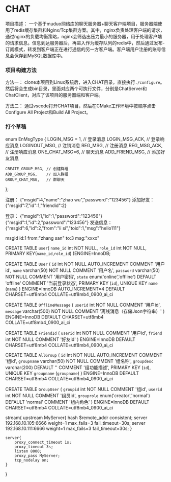 # CHAT
项目描述：
一个基于muduo网络库的聊天服务器+聊天客户端项目，服务器端使用了redis缓存集群和Nginx/Tcp集群方案。其中，nginx负责处理客户端的请求，通过nginx的负载均衡策略，nginx会筛选出压力最小的服务器，用于处理客户端的请求信息。信息到达服务器后，再进入作为缓存队列的redis中，然后通过发布-订阅模式，转发到客户端正在进行通信的另一方客户端。客户端用户注册的账号信息会保存到MySQL数据库中。



### 项目构建方法
方法一：
clone本项目到Linux系统后，进入CHAT目录，直接执行```./configure```。
然后将会生成bin目录，里面对应两个可执行文件，分别是ChatServer和ChatClient，对应了该项目的服务器端和客户端。

方法二：
通过vscode打开CHAT项目，然后在CMake工作环境中按顺序点击Configure All Project和Build All Project。




### 打个草稿
enum EnMsgType
{
    LOGIN_MSG = 1,  // 登录消息
    LOGIN_MSG_ACK,  // 登录响应消息
    LOGINOUT_MSG,   // 注销消息
    REG_MSG,        // 注册消息
    REG_MSG_ACK,    // 注册响应消息
    ONE_CHAT_MSG=6,   // 聊天消息
    ADD_FRIEND_MSG, // 添加好友消息

    CREATE_GROUP_MSG, // 创建群组
    ADD_GROUP_MSG,    // 加入群组
    GROUP_CHAT_MSG,   // 群聊天
};

注册：
{"msgid":4,"name":"zhao wu","password":"123456"}
添加好友：
{"msgid":7,"id":1,"friendid":2}

登录：
{"msgid":1,"id":1,"password":"123456"}
{"msgid":1,"id":2,"password":"123456"}
发送信息：
{"msgid":6,"id":2,"from":"li si","toid":1,"msg":"hello111"}

msgid
id:1
from:"zhang san"
to:3
msg:"xxxx"

CREATE TABLE `user`(
    `name_id` int NOT NULL,
    `role_id` int NOT NULL,
    PRIMARY KEY(`name_id`,`role_id`)
)ENGINE=InnoDB;

CREATE TABLE `User` (
  `id` int NOT NULL AUTO_INCREMENT COMMENT '用户id',
  `name` varchar(50) NOT NULL COMMENT '用户名',
  `password` varchar(50) NOT NULL COMMENT '用户密码',
  `state` enum('online','offline') DEFAULT 'offline' COMMENT '当前登录状态',
  PRIMARY KEY (`id`),
  UNIQUE KEY `name` (`name`)
) ENGINE=InnoDB AUTO_INCREMENT=4 DEFAULT CHARSET=utf8mb4 COLLATE=utf8mb4_0900_ai_ci 

CREATE TABLE `OfflineMessage` (
  `userid` int NOT NULL COMMENT '用户id',
  `message` varchar(500) NOT NULL COMMENT '离线消息（存储Json字符串）'
) ENGINE=InnoDB DEFAULT CHARSET=utf8mb4 COLLATE=utf8mb4_0900_ai_ci   

CREATE TABLE `FriendId` (
  `userid` int NOT NULL COMMENT '用户id',
  `friend` int NOT NULL COMMENT '好友id'
) ENGINE=InnoDB DEFAULT CHARSET=utf8mb4 COLLATE=utf8mb4_0900_ai_ci 

CREATE TABLE `AllGroup` (
  `id` int NOT NULL AUTO_INCREMENT COMMENT '组id',
  `groupname` varchar(50) NOT NULL COMMENT '组名称',
  `groupdesc` varchar(200) DEFAULT '' COMMENT '组功能描述',
  PRIMARY KEY (`id`),
  UNIQUE KEY `groupname` (`groupname`)
) ENGINE=InnoDB DEFAULT CHARSET=utf8mb4 COLLATE=utf8mb4_0900_ai_ci 

CREATE TABLE `GroupUser` (
  `groupid` int NOT NULL COMMENT '组id',
  `userid` int NOT NULL COMMENT '组员id',
  `grouprole` enum('creator','normal') DEFAULT 'normal' COMMENT '组内角色'
) ENGINE=InnoDB DEFAULT CHARSET=utf8mb4 COLLATE=utf8mb4_0900_ai_ci 

stream{
    upstream MyServer{
        hash $remote_addr consistent;
        server 192.168.10.105:6666 weight=1 max_fails=3 fail_timeout=30s;
        server 192.168.10.111:6666 weight=1 max_fails=3 fail_timeout=30s;
    }

    server{
        proxy_connect_timeout 1s;
        proxy_timeout 3s;
        listen 8000;
        proxy_pass MyServer;
        tcp_nodelay on;
    }
}
